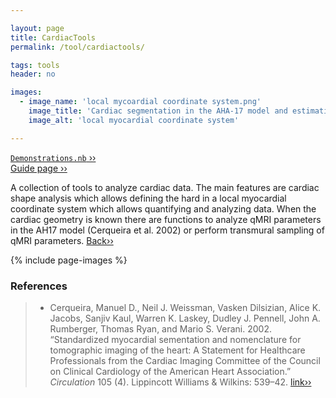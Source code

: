 ```yaml
---

layout: page
title: CardiacTools
permalink: /tool/cardiactools/

tags: tools
header: no

images:
  - image_name: 'local mycoardial coordinate system.png'
    image_title: 'Cardiac segmentation in the AHA-17 model and estimation of the local local myocardial coordinate system.'
    image_alt: 'local myocardial coordinate system'

---
```


[`Demonstrations.nb` ››](/doc/demo/) <br>
[Guide page ››](/assets/htmldoc/html/guide/CardiacTools.html)

A collection of tools to analyze cardiac data. The main features are
cardiac shape analysis which allows defining the hard in a local
myocardial coordinate system which allows quantifying and analyzing
data. When the cardiac geometry is known there are functions to analyze
qMRI parameters in the AH17 model (Cerqueira et al. 2002) or perform
transmural sampling of qMRI parameters. [Back››](/tool/)

{% include page-images %}

### References

> - Cerqueira, Manuel D., Neil J. Weissman, Vasken Dilsizian, Alice K.
Jacobs, Sanjiv Kaul, Warren K. Laskey, Dudley J. Pennell, John A.
Rumberger, Thomas Ryan, and Mario S. Verani. 2002. “Standardized
myocardial sementation and nomenclature for tomographic imaging of the
heart: A Statement for Healthcare Professionals from the Cardiac Imaging
Committee of the Council on Clinical Cardiology of the American Heart
Association.” *Circulation* 105 (4). Lippincott Williams & Wilkins:
539–42. [link››](https://doi.org/10.1161/hc0402.102975)
